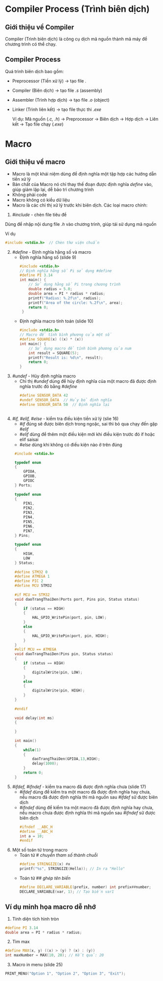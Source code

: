 # Compiler Process (Trình biên dịch)
 ## Giới thiệu về Compiler 
Compiler (Trình biên dịch) là công cụ dịch mã nguồn thành mã máy để chương trình có thể chạy. 

 ## Compiler Process
Quá trình biên dịch bao gồm: 
* Preprocessor (Tiền xử lý) -> tạo file *.*
* Compiler (Biên dịch) -> tạo file *.s* (assembly)
* Assembler (Trình hợp dịch) -> tạo file *.o* (object)
* Linker (Trình liên kết) -> tạo file thực thi *.exe*

  Ví dụ:
  Mã nguồn (*.c, .h*) -> Preprocessor -> Biên dịch -> Hợp dịch -> Liên kết -> Tạo file chạy (*.exe*)

# Macro
 ## Giới thiệu về macro
- Macro là một khái niệm dùng để định nghĩa một tập hợp các hướng dẫn tiền xử lý
- Bản chất của Macro nó chỉ thay thế đoạn được định nghĩa *define* vào, giúp giảm lặp lại, dễ bảo trì chương trình
- Không phải code
- Macro không có kiểu dữ liệu
- Macro là các chỉ thị xử lý trước khi biên dịch. Các loại macro chính:

1. *#include* - chèn file tiêu đề
   
  Dùng để nhập nội dung file *.h* vào chương trình, giúp tái sử dụng mã nguồn

  Ví dụ
```cpp
#include <stdio.h>  // Chèn thư viện chuẩn
```
  2. *#define* - Định nghĩa hằng số và macro
     * Định nghĩa hằng số (slide 9)
       ```cpp
       #include <stdio.h>
       // Định nghĩa hằng số Pi sử dụng #define
       #define PI 3.14
       int main() {
           // Sử dụng hằng số Pi trong chương trình
           double radius = 5.0;
           double area = PI * radius * radius;
           printf("Radius: %.2f\n", radius);
           printf("Area of the circle: %.2f\n", area);
           return 0;
        }
     * Định nghĩa macro tính toán (slide 10)
       ```cpp
       #include <stdio.h>
       // Macro để tính bình phương của một số
       #define SQUARE(x) ((x) * (x))    
       int main() {
           // Sử dụng macro để tính bình phương của num
           int result = SQUARE(5);
           printf("Result is: %d\n", result);
           return 0;
       }

  3. *#undef* - Hủy định nghĩa macro
     * Chỉ thị *#undef* dùng để hủy định nghĩa của một macro đã được định nghĩa trước đó bằng *#define*
       ```cpp
       #define SENSOR_DATA 42
       #undef SENSOR_DATA  // Hủy bỏ định nghĩa
       #define SENSOR_DATA 50  // Định nghĩa lại
         
  4. *#if, #elif, #else* - kiểm tra điều kiện tiền xử lý (slie 16)
     * *#if* đúng sẽ được biên dịch trong ngoặc, sai thì bỏ qua chạy đến gặp *#elif*
     * *#elif* dùng để thêm một điều kiện mới khi điều kiện trước đó if hoặc elif saisai
     * *#else* dùng khi không có điều kiện nào ở trên đúng
      ```cpp
       #include <stdio.h>
      
       typedef enum
       {
           GPIOA,
           GPIOB,
           GPIOC
       } Ports;
       
       typedef enum
       {
           PIN1,
           PIN2,
           PIN3,
           PIN4,
           PIN5,
           PIN6,
           PIN7,
       } Pins;
       
       typedef enum
       {
           HIGH,
           LOW
       } Status;
       
       #define STM32 0
       #define ATMEGA 1
       #define PIC 2      
       #define MCU STM32
       
       #if MCU == STM32
       void daoTrangThaiDen(Ports port, Pins pin, Status status)
       {
           if (status == HIGH)
           {
               HAL_GPIO_WritePin(port, pin, LOW);
           }
           else
           {
               HAL_GPIO_WritePin(port, pin, HIGH);
           }  
       }
       #elif MCU == ATMEGA
       void daoTrangThaiDen(Pins pin, Status status)
       {
           if (status == HIGH)
           {
               digitalWrite(pin, LOW);
           }
           else
           {
               digitalWrite(pin, HIGH);
           }  
       }
       
       #endif
       
       void delay(int ms)
       {
       
       }
            
       int main()
       {
           while(1)
           {
               daoTrangThaiDen(GPIOA,13,HIGH);
               delay(1000);
           }     
           return 0;
       }

  5. *#ifdef, #ifndef* - kiểm tra macro đã được định nghĩa chưa (slide 17)
     * *#ifdef* dùng để kiểm tra một macro đã được định nghĩa hay chưa, nếu macro đã được định nghĩa thì mã nguồn sau *#ifdef* sữ được biên dịch
     * *#ifndef* dùng để kiểm tra một macro đã được định nghĩa hay chưa, nếu macro chưa được định nghĩa thì mã nguồn sau *#ifndef* sữ được biên dịch
       ```cpp
       #ifndef __ABC_H
       #define __ABC_H
       int a = 10;
       #endif

  6. Một số toán tử trong macro
     * Toán tử # *chuyển tham số thành chuỗi*
       ```cpp
       #define STRINGIZE(x) #x
       printf("%s", STRINGIZE(Hello)); // In ra "Hello"
      * Toán tử ## *ghép tên biến*
        ```cpp
        #define DECLARE_VARIABLE(prefix, number) int prefix##number;
        DECLARE_VARIABLE(var, 1); // Tạo biến var1
## Ví dụ minh họa macro dễ nhớ
 1. Tính diện tích hình tròn
```cpp
#define PI 3.14
double area = PI * radius * radius;
```

 2. Tìm max
```cpp
#define MAX(x, y) ((x) > (y) ? (x) : (y))
int maxNumber = MAX(10, 20); // Kết quả: 20
```
    
 3. Macro in menu (slide 25)
```cpp
PRINT_MENU("Option 1", "Option 2", "Option 3", "Exit");
```

